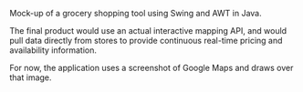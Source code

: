 Mock-up of a grocery shopping tool using Swing and AWT in Java. 

The final product would use an actual interactive mapping API, and would pull data directly from stores to provide continuous real-time pricing and availability information.

For now, the application uses a screenshot of Google Maps and draws over that image.
